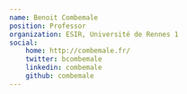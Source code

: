 ```yaml
---
name: Benoit Combemale
position: Professor
organization: ESIR, Université de Rennes 1
social:
    home: http://combemale.fr/
    twitter: bcombemale
    linkedin: combemale
    github: combemale
---
```

